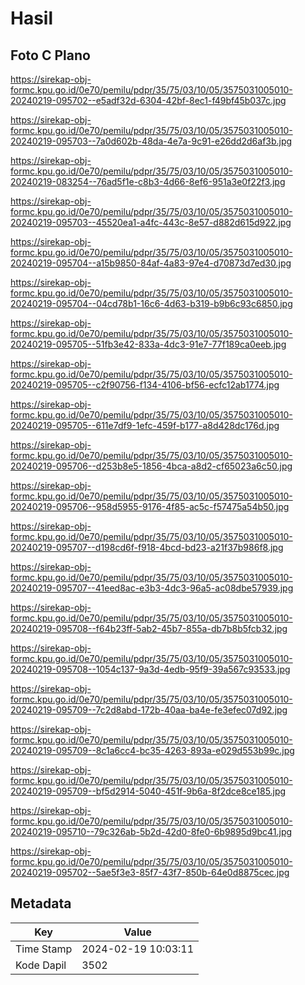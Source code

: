 # Hasil

## Foto C Plano

https://sirekap-obj-formc.kpu.go.id/0e70/pemilu/pdpr/35/75/03/10/05/3575031005010-20240219-095702--e5adf32d-6304-42bf-8ec1-f49bf45b037c.jpg

https://sirekap-obj-formc.kpu.go.id/0e70/pemilu/pdpr/35/75/03/10/05/3575031005010-20240219-095703--7a0d602b-48da-4e7a-9c91-e26dd2d6af3b.jpg

https://sirekap-obj-formc.kpu.go.id/0e70/pemilu/pdpr/35/75/03/10/05/3575031005010-20240219-083254--76ad5f1e-c8b3-4d66-8ef6-951a3e0f22f3.jpg

https://sirekap-obj-formc.kpu.go.id/0e70/pemilu/pdpr/35/75/03/10/05/3575031005010-20240219-095703--45520ea1-a4fc-443c-8e57-d882d615d922.jpg

https://sirekap-obj-formc.kpu.go.id/0e70/pemilu/pdpr/35/75/03/10/05/3575031005010-20240219-095704--a15b9850-84af-4a83-97e4-d70873d7ed30.jpg

https://sirekap-obj-formc.kpu.go.id/0e70/pemilu/pdpr/35/75/03/10/05/3575031005010-20240219-095704--04cd78b1-16c6-4d63-b319-b9b6c93c6850.jpg

https://sirekap-obj-formc.kpu.go.id/0e70/pemilu/pdpr/35/75/03/10/05/3575031005010-20240219-095705--51fb3e42-833a-4dc3-91e7-77f189ca0eeb.jpg

https://sirekap-obj-formc.kpu.go.id/0e70/pemilu/pdpr/35/75/03/10/05/3575031005010-20240219-095705--c2f90756-f134-4106-bf56-ecfc12ab1774.jpg

https://sirekap-obj-formc.kpu.go.id/0e70/pemilu/pdpr/35/75/03/10/05/3575031005010-20240219-095705--611e7df9-1efc-459f-b177-a8d428dc176d.jpg

https://sirekap-obj-formc.kpu.go.id/0e70/pemilu/pdpr/35/75/03/10/05/3575031005010-20240219-095706--d253b8e5-1856-4bca-a8d2-cf65023a6c50.jpg

https://sirekap-obj-formc.kpu.go.id/0e70/pemilu/pdpr/35/75/03/10/05/3575031005010-20240219-095706--958d5955-9176-4f85-ac5c-f57475a54b50.jpg

https://sirekap-obj-formc.kpu.go.id/0e70/pemilu/pdpr/35/75/03/10/05/3575031005010-20240219-095707--d198cd6f-f918-4bcd-bd23-a21f37b986f8.jpg

https://sirekap-obj-formc.kpu.go.id/0e70/pemilu/pdpr/35/75/03/10/05/3575031005010-20240219-095707--41eed8ac-e3b3-4dc3-96a5-ac08dbe57939.jpg

https://sirekap-obj-formc.kpu.go.id/0e70/pemilu/pdpr/35/75/03/10/05/3575031005010-20240219-095708--f64b23ff-5ab2-45b7-855a-db7b8b5fcb32.jpg

https://sirekap-obj-formc.kpu.go.id/0e70/pemilu/pdpr/35/75/03/10/05/3575031005010-20240219-095708--1054c137-9a3d-4edb-95f9-39a567c93533.jpg

https://sirekap-obj-formc.kpu.go.id/0e70/pemilu/pdpr/35/75/03/10/05/3575031005010-20240219-095709--7c2d8abd-172b-40aa-ba4e-fe3efec07d92.jpg

https://sirekap-obj-formc.kpu.go.id/0e70/pemilu/pdpr/35/75/03/10/05/3575031005010-20240219-095709--8c1a6cc4-bc35-4263-893a-e029d553b99c.jpg

https://sirekap-obj-formc.kpu.go.id/0e70/pemilu/pdpr/35/75/03/10/05/3575031005010-20240219-095709--bf5d2914-5040-451f-9b6a-8f2dce8ce185.jpg

https://sirekap-obj-formc.kpu.go.id/0e70/pemilu/pdpr/35/75/03/10/05/3575031005010-20240219-095710--79c326ab-5b2d-42d0-8fe0-6b9895d9bc41.jpg

https://sirekap-obj-formc.kpu.go.id/0e70/pemilu/pdpr/35/75/03/10/05/3575031005010-20240219-095702--5ae5f3e3-85f7-43f7-850b-64e0d8875cec.jpg


## Metadata

| Key        | Value               |
| ---------- | ------------------- |
| Time Stamp | 2024-02-19 10:03:11 |
| Kode Dapil | 3502                |



